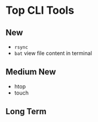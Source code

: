 # Top CLI Tools

## New 

- `rsync`
- `bat` view file content in terminal

## Medium New

- htop
- touch

## Long Term

